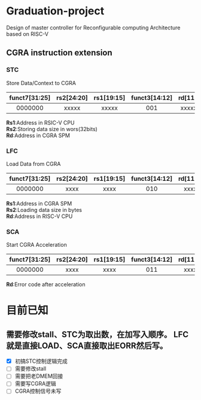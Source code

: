 # Graduation-project
Design of master controller for Reconfigurable computing Architecture based on RISC-V

## CGRA instruction extension
### STC
Store Data/Context to CGRA

| funct7[31:25] | rs2[24:20] | rs1[19:15] | funct3[14:12] | rd[11:7] | opcode[6:0] |
| :-----------: | :--------: | :--------: | :-----------: | :------: | :---------: |
|    0000000    |   xxxxx    |   xxxxx    |      001      |  xxxxxx  |   0001011   |

**Rs1**:Address in RSIC-V CPU  
**Rs2**:Storing data size in wors(32bits)  
**Rd**:Address in CGRA SPM




### LFC
Load Data from CGRA

| funct7[31:25] | rs2[24:20] | rs1[19:15] | funct3[14:12] | rd[11:7] | opcode[6:0] |
| :-----------: | :--------: | :--------: | :-----------: | :------: | :---------: |
|    0000000    |    xxxx    |    xxxx    |      010      |   xxxx   |   0001011   |

**Rs1**:Address in CGRA SPM  
**Rs2**:Loading data size in bytes  
**Rd**:Address in RISC-V CPU  

### SCA 
Start CGRA Acceleration

| funct7[31:25] | rs2[24:20] | rs1[19:15] | funct3[14:12] | rd[11:7] | opcode[6:0] |
| :-----------: | :--------: | :--------: | :-----------: | :------: | :---------: |
|    0000000    |    xxxx    |    xxxx    |      011      |   xxxx   |   0001011   |

**Rd**:Error code after acceleration



# 目前已知
## 需要修改stall、STC为取出数，在加写入顺序。 LFC就是直接LOAD、SCA直接取出EORR然后写。     


- [x] 初搞STC控制逻辑完成
- [ ] 需要修改stall
- [ ] 需要把老DMEM回接
- [ ] 需要写CGRA逻辑
- [ ] CGRA控制信号未写
